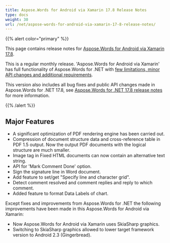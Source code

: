 ```yaml
---
title: Aspose.Words for Android via Xamarin 17.8 Release Notes
type: docs
weight: 30
url: /net/aspose-words-for-android-via-xamarin-17-8-release-notes/
---
```


{{% alert color="primary" %}} 

This page contains release notes for [Aspose.Words for Android via Xamarin 17.8](https://downloads.aspose.com/words/androidxamarin/new-releases/aspose.words-for-android-via-xamarin-17.8/).

This is a regular monthly release. 'Aspose.Words for Android via Xamarin' has full functionality of Aspose.Words for .NET with [few limitations, minor API changes and additional requirements](https://docs.aspose.com/words/net/xamarin-and-net-standard-2-0-limitations-and-api-differences/).

This version also includes all bug fixes and public API changes made in Aspose.Words for .NET 17.8, see [Aspose.Words for .NET 17.8 release notes](/words/net/aspose-words-for-net-17-8-release-notes/) for more information.

{{% /alert %}} 

## Major Features

- A significant optimization of PDF rendering engine has been carried out.
- Compression of document structure data and cross-reference table in PDF 1.5 output. Now the output PDF documents with the logical structure are much smaller.
- Image tag in Fixed HTML documents can now contain an alternative text string.
- API for 'Mark Comment Done' option.
- Sign the signature line in Word document.
- Add feature to set/get "Specify line and character grid".
- Detect comment resolved and comment replies and reply to which comment.
- Added feature to format Data Labels of chart.    



Except fixes and improvements from Aspose.Words for .NET the following improvements have been made in this Aspose.Words for Android via Xamarin:

- Now Aspose.Words for Android via Xamarin uses SkiaSharp graphics.
- Switching to SkiaSharp graphics allowed to lower target framework version to Android 2.3 (Gingerbread).
